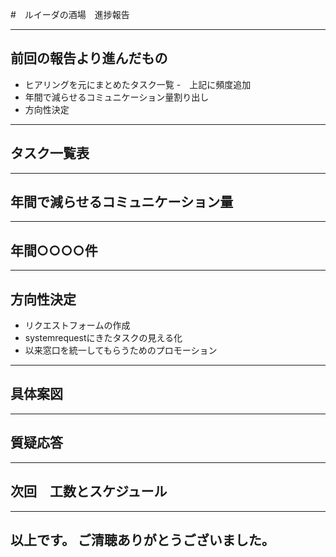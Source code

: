 #　ルイーダの酒場　進捗報告

---

## 前回の報告より進んだもの
- ヒアリングを元にまとめたタスク一覧
-　上記に頻度追加
- 年間で減らせるコミュニケーション量割り出し
- 方向性決定

---

## タスク一覧表

---

## 年間で減らせるコミュニケーション量

---

## 年間○○○○件

---

## 方向性決定

- リクエストフォームの作成
- systemrequestにきたタスクの見える化
- 以来窓口を統一してもらうためのプロモーション

---

## 具体案図

---

## 質疑応答

---

## 次回　工数とスケジュール

---

## 以上です。  ご清聴ありがとうございました。
